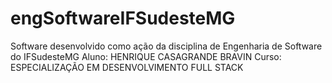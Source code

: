 # engSoftwareIFSudesteMG
Software desenvolvido como ação da disciplina de Engenharia de Software do IFSudesteMG
Aluno: HENRIQUE CASAGRANDE BRAVIN
Curso: ESPECIALIZAÇÃO EM DESENVOLVIMENTO FULL STACK
